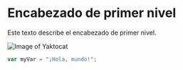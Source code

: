 # Encabezado de primer nivel 
Este texto describe el encabezado de primer nivel.

![Image of Yaktocat](https://octodex.github.com/images/yaktocat.png)

``` javascript
var myVar = "¡Hola, mundo!";

```

